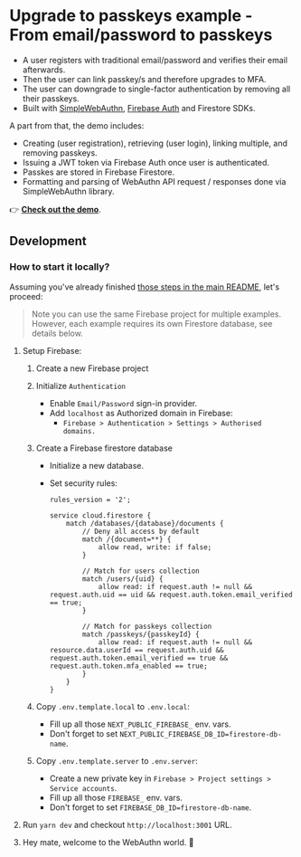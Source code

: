 # Upgrade to passkeys example - From email/password to passkeys

-   A user registers with traditional email/password and verifies their email afterwards.
-   Then the user can link passkey/s and therefore upgrades to MFA.
-   The user can downgrade to single-factor authentication by removing all their passkeys.
-   Built with [SimpleWebAuthn](https://simplewebauthn.dev), [Firebase Auth](https://firebase.google.com/docs/auth/admin/create-custom-tokens) and Firestore SDKs.

A part from that, the demo includes:

-   Creating (user registration), retrieving (user login), linking multiple, and removing passkeys.
-   Issuing a JWT token via Firebase Auth once user is authenticated.
-   Passkes are stored in Firebase Firestore.
-   Formatting and parsing of WebAuthn API request / responses done via SimpleWebAuthn library.

👉 **[Check out the demo](https://upgrade.with-webauthn.dev)**.

## Development

### How to start it locally?

Assuming you've already finished [those steps in the main README](../../README.md), let's proceed:

> Note you can use the same Firebase project for multiple examples.
> However, each example requires its own Firestore database, see details below.

1. Setup Firebase:

    1. Create a new Firebase project

    2. Initialize `Authentication`
        - Enable `Email/Password` sign-in provider.
        - Add `localhost` as Authorized domain in Firebase:
            - `Firebase > Authentication > Settings > Authorised domains.`
    3. Create a Firebase firestore database

        - Initialize a new database.
        - Set security rules:

            ```
            rules_version = '2';

            service cloud.firestore {
                match /databases/{database}/documents {
                    // Deny all access by default
                    match /{document=**} {
                        allow read, write: if false;
                    }

                    // Match for users collection
                    match /users/{uid} {
                        allow read: if request.auth != null && request.auth.uid == uid && request.auth.token.email_verified == true;
                    }

                    // Match for passkeys collection
                    match /passkeys/{passkeyId} {
                        allow read: if request.auth != null && resource.data.userId == request.auth.uid && request.auth.token.email_verified == true && request.auth.token.mfa_enabled == true;
                    }
                }
            }
            ```

    4. Copy `.env.template.local` to `.env.local`:

        - Fill up all those `NEXT_PUBLIC_FIREBASE_` env. vars.
        - Don't forget to set `NEXT_PUBLIC_FIREBASE_DB_ID=firestore-db-name`.

    5. Copy `.env.template.server` to `.env.server`:

        - Create a new private key in `Firebase > Project settings > Service accounts`.
        - Fill up all those `FIREBASE_` env. vars.
        - Don't forget to set `FIREBASE_DB_ID=firestore-db-name`.

2. Run `yarn dev` and checkout `http://localhost:3001` URL.
3. Hey mate, welcome to the WebAuthn world. 🙌
